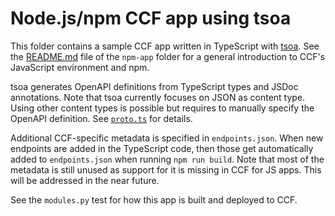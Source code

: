# Node.js/npm CCF app using tsoa

This folder contains a sample CCF app written in TypeScript with [tsoa](https://tsoa-community.github.io/docs/).
See the [README.md](../npm-app/README.md) file of the `npm-app` folder for a general introduction to CCF's JavaScript environment and npm.

tsoa generates OpenAPI definitions from TypeScript types and JSDoc annotations.
Note that tsoa currently focuses on JSON as content type.
Using other content types is possible but requires to manually specify the OpenAPI definition.
See [`proto.ts`](src/controllers/proto.ts) for details.

Additional CCF-specific metadata is specified in `endpoints.json`.
When new endpoints are added in the TypeScript code, then those get automatically added to `endpoints.json`
when running `npm run build`.
Note that most of the metadata is still unused as support for it is missing in CCF for JS apps.
This will be addressed in the near future.

See the `modules.py` test for how this app is built and deployed to CCF.
